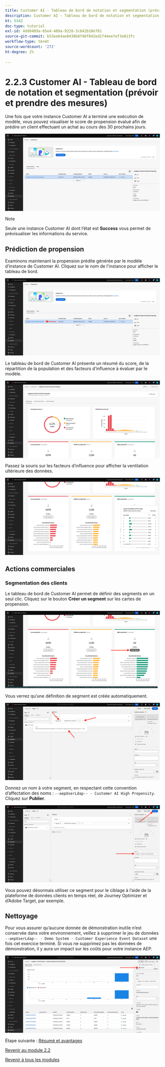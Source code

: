 ```yaml
---
title: Customer AI - Tableau de bord de notation et segmentation (prévision et action)
description: Customer AI - Tableau de bord de notation et segmentation (prévision et action)
kt: 5342
doc-type: tutorial
exl-id: 4dd8489a-65e4-489a-9228-3c642b10e761
source-git-commit: b53ee64ae8438b8f48f842ed1f44ee7ef3e813fc
workflow-type: tm+mt
source-wordcount: '272'
ht-degree: 2%

---
```


# 2.2.3 Customer AI - Tableau de bord de notation et segmentation (prévoir et prendre des mesures)

Une fois que votre instance Customer AI a terminé une exécution de modèle, vous pouvez visualiser le score de propension évalué afin de prédire un client effectuant un achat au cours des 30 prochains jours.

![AI](./images/caiinstancesummary1.png)

>[!NOTE]
>
>Seule une instance Customer AI dont l’état est **Success** vous permet de prévisualiser les informations du service.

## Prédiction de propension

Examinons maintenant la propension prédite générée par le modèle d’instance de Customer AI. Cliquez sur le nom de l&#39;instance pour afficher le tableau de bord.

![AI](./images/caimodels1.png)

Le tableau de bord de Customer AI présente un résumé du score, de la répartition de la population et des facteurs d’influence à évaluer par le modèle.

![Description de l’IA](./images/caidescription.png)

Passez la souris sur les facteurs d’influence pour afficher la ventilation ultérieure des données.

![Facteurs d’influence](./images/caiinfluencefactors.png)

## Actions commerciales

### Segmentation des clients

Le tableau de bord de Customer AI permet de définir des segments en un seul clic. Cliquez sur le bouton **Créer un segment** sur les cartes de propension.

![Création d’un segment](./images/caiinfluencefactors1.png)

Vous verrez qu’une définition de segment est créée automatiquement.

![Règle de segment](./images/caicreatesegment.png)

Donnez un nom à votre segment, en respectant cette convention d’affectation des noms : `--aepUserLdap-- - Customer AI High Propensity`. Cliquez sur **Publier**.

![Règle de segment](./images/caicreatesegment1.png)

Vous pouvez désormais utiliser ce segment pour le ciblage à l’aide de la plateforme de données clients en temps réel, de Journey Optimizer et d’Adobe Target, par exemple.

## Nettoyage

Pour vous assurer qu’aucune donnée de démonstration inutile n’est conservée dans votre environnement, veillez à supprimer le jeu de données `--aepUserLdap-- - Demo System - Customer Experience Event Dataset` une fois cet exercice terminé. Si vous ne supprimez pas les données de démonstration, il y aura un impact sur les coûts pour votre instance AEP.

![Profile](./images/cleanup.png)

Étape suivante : [Résumé et avantages](./summary.md)

[Revenir au module 2.2](./intelligent-services.md)

[Revenir à tous les modules](./../../../overview.md)
